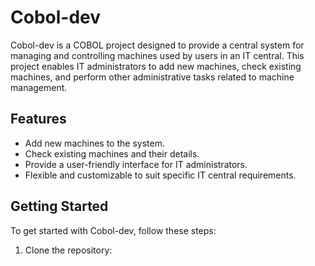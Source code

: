 # Cobol-dev

Cobol-dev is a COBOL project designed to provide a central system for managing and controlling machines used by users in an IT central. This project enables IT administrators to add new machines, check existing machines, and perform other administrative tasks related to machine management.

## Features

- Add new machines to the system.
- Check existing machines and their details.
- Provide a user-friendly interface for IT administrators.
- Flexible and customizable to suit specific IT central requirements.

## Getting Started

To get started with Cobol-dev, follow these steps:

1. Clone the repository:
